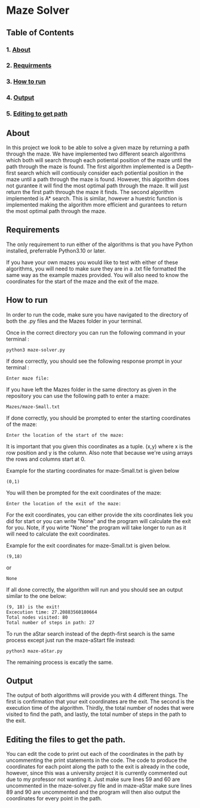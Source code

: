 # Maze Solver




## Table of Contents

### 1. [About](#about)
### 2. [Requirments](#requirements)
### 3. [How to run](#Howtorun)
### 4. [Output](#output)
### 5. [Editing to get path](#EditingPath)



## About  <a name="about"></a>

In this project we look to be able to solve a given maze by returning a path through the maze. We have implemented two different search algorithms which both will search through each potiental position of the maze until the path through the maze is found. The first algorithm implemented is a Depth-first search which will contiously consider each potiential position in the maze until a path through the maze is found. However, this algorithm does not gurantee it will find the most optimal path through the maze. It will just return the first path through the maze it finds. The second algorithm implemented is A* search. This is similar, however a huestric function is implemented making the algorithm more efficient and gurantees to return the most optimal path through the maze.

## Requirements  <a name="requirements"></a>

The only requirement to run either of the algorithms is that you have Python installed, preferrable Python3.10 or later. 

If you have your own mazes you would like to test with either of these algorithms, you will need to make sure they are in a .txt file formatted the same way as the example mazes provided. You will also need to know the coordinates for the start of the maze and the exit of the maze. 

## How to run <a name="Howtorun"></a>

In order to run the code, make sure you have navigated to the directory of both the .py files and the Mazes folder in your terminal. 

Once in the correct directory you can run the following command in your terminal :

```console
python3 maze-solver.py
```
If done correctly, you should see the following response prompt in your terminal :

```console
Enter maze file:
```
If you have left the Mazes folder in the same directory as given in the repository you can use the following path to enter a maze:

```console
Mazes/maze-Small.txt
```

If done correctly, you should be prompted to enter the starting coordinates of the maze:

```console
Enter the location of the start of the maze: 
```
It is important that you given this coordinates as a tuple. (x,y) where x is the row position and y is the column. Also note that because we're using arrays the rows and columns start at 0. 

Example for the starting coordinates for maze-Small.txt is given below 

```console
(0,1)
```
You will then be prompted for the exit coordinates of the maze:

```console
Enter the location of the exit of the maze:
```
For the exit coordinates, you can either provide the xits coordinates liek you did for start or you can write "None" and the program will calculate the exit for you. Note, if you wirte "None" the program will take longer to run as it will need to calculate the exit coordinates. 

Example for the exit coordinates for maze-Small.txt is given below.

```console
(9,18)
```

or 

```console
None
```


If all done correctly, the algorithm will run and you should see an output similar to the one below:

```console
(9, 18) is the exit!
Excecution time: 27.20883560180664
Total nodes visited: 80
Total number of steps in path: 27
```

To run the aStar search instead of the depth-first search is the same process except just run the maze-aStart file instead:

```console
python3 maze-aStar.py
```

The remaining process is excatly the same.


## Output <a name="output"></a>

The output of both algorithms will provide you with 4 different things. The first is confirmation that your exit coordinates are the exit. The second is the execution time of the algorithm. Thirdly, the total number of nodes that were visited to find the path, and lastly, the total number of steps in the path to the exit. 


## Editing the files to get the path. <a name="EditingPath"></a>

You can edit the code to print out each of the coordinates in the path by uncommenting the print statements in the code. The code to produce the coordinates for each point along the path to the exit is already in the code, however, since this was a university project it is currently commented out due to my professor not wanting it. Just make sure lines 59 and 60 are uncommented in the maze-solver.py file and in maze-aStar make sure lines 89 and 90 are uncommented and the program will then also output the coordinates for every point in the path.
